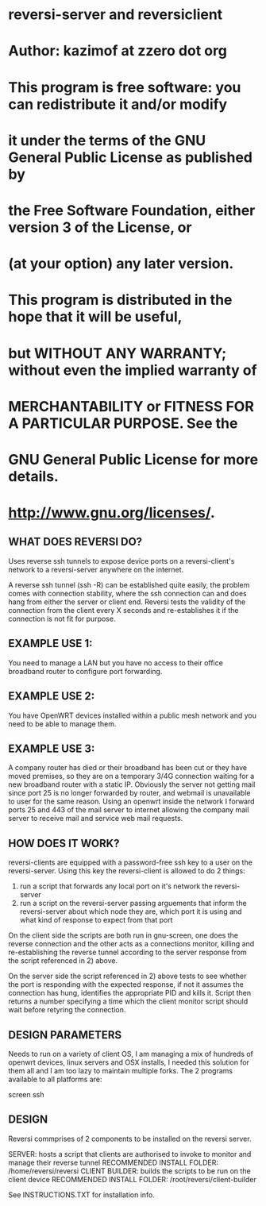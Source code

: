 # reversi-server and reversiclient
# Author: kazimof at zzero dot org

#    This program is free software: you can redistribute it and/or modify
#   it under the terms of the GNU General Public License as published by
#   the Free Software Foundation, either version 3 of the License, or
#    (at your option) any later version.
#
#    This program is distributed in the hope that it will be useful,
#    but WITHOUT ANY WARRANTY; without even the implied warranty of
#    MERCHANTABILITY or FITNESS FOR A PARTICULAR PURPOSE.  See the
#    GNU General Public License for more details.
#
#    http://www.gnu.org/licenses/.


WHAT DOES REVERSI DO?
---------------------
Uses reverse ssh tunnels to expose device ports on a reversi-client's network to a reversi-server anywhere on the internet.

A reverse ssh tunnel (ssh -R) can be established quite easily, the problem comes with connection stability, where the ssh connection can and does hang from either the server or client end. Reversi tests the validity of the connection from the client every X seconds and re-establishes it if the connection is not fit for purpose.

EXAMPLE USE 1:
-----------------
You need to manage a LAN but you have no access to their office broadband router to configure port forwarding.

EXAMPLE USE 2: 
-----------------
You have OpenWRT devices installed within a public mesh network and you need to be able to manage them.

EXAMPLE USE 3:
-----------------
A company router has died or their broadband has been cut or they have moved premises, so they are on a temporary 3/4G connection waiting for a new broadband router with a static IP. Obviously the server not getting mail since port 25 is no longer forwarded by router, and webmail is unavailable to user for the same reason. Using an openwrt inside the network I forward ports 25 and 443 of the mail server to internet allowing the company mail server to receive mail and service web mail requests.

HOW DOES IT WORK?
-----------------
reversi-clients are equipped with a password-free ssh key to a user on the reversi-server. Using this key the reversi-client is allowed to do 2 things:
1) run a script that forwards any local port on it's network the reversi-server
2) run a script on the reversi-server passing arguements that inform the reversi-server about which node they are, which port it is using and what kind of response to expect from that port

On the client side the scripts are both run in gnu-screen, one does the reverse connection and the other acts as a connections monitor, killing and re-establishing the reverse tunnel according to the server response from the script referenced in 2) above.

On the server side the script referenced in 2) above tests to see whether the port is responding with the expected response, if not it assumes the connection has hung, identifies the appropriate PID and kills it. Script then returns a number specifying a time which the client monitor script should wait before retyring the connection.

DESIGN PARAMETERS
-----------------
Needs to run on a variety of client OS, I am managing a mix of hundreds of openwrt devices, linux servers and OSX installs, I needed this solution for them all and I am too lazy to maintain multiple forks. 
The 2 programs available to all platforms are: 

screen
ssh


DESIGN
------
Reversi commprises of 2 components to be installed on the reversi server.

SERVER: hosts a script that clients are authorised to invoke to monitor and manage their reverse tunnel
RECOMMENDED INSTALL FOLDER: /home/reversi/reversi
CLIENT BUILDER: builds the scripts to be run on the client device 
RECOMMENDED INSTALL FOLDER: /root/reversi/client-builder

See INSTRUCTIONS.TXT for installation info.
